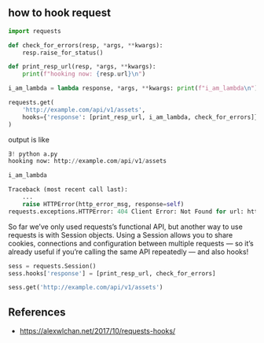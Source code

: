 

## how to hook request


```python
import requests

def check_for_errors(resp, *args, **kwargs):
    resp.raise_for_status()

def print_resp_url(resp, *args, **kwargs):
    print(f"hooking now: {resp.url}\n")

i_am_lambda = lambda response, *args, **kwargs: print(f"i_am_lambda\n")

requests.get(
    'http://example.com/api/v1/assets',
    hooks={'response': [print_resp_url, i_am_lambda, check_for_errors]}
)
```

output is like

```python
∃! python a.py
hooking now: http://example.com/api/v1/assets

i_am_lambda

Traceback (most recent call last):
    ...
    raise HTTPError(http_error_msg, response=self)
requests.exceptions.HTTPError: 404 Client Error: Not Found for url: http://example.com/api/v1/assets
```


So far we’ve only used requests’s functional API, but another way to use requests is with Session objects. Using a Session allows you to share cookies, connections and configuration between multiple requests — so it’s already useful if you’re calling the same API repeatedly — and also hooks!

```python
sess = requests.Session()
sess.hooks['response'] = [print_resp_url, check_for_errors]

sess.get('http://example.com/api/v1/assets')
```



## References

- https://alexwlchan.net/2017/10/requests-hooks/